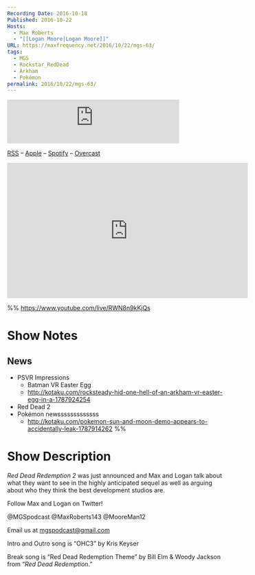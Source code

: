 ```yaml
---
Recording Date: 2016-10-18
Published: 2016-10-22
Hosts:
  - Max Roberts
  - "[[Logan Moore|Logan Moore]]"
URL: https://maxfrequency.net/2016/10/22/mgs-63/
tags:
  - MGS
  - Rockstar_RedDead
  - Arkham
  - Pokémon
permalink: 2016/10/22/mgs-63/
---
```

<iframe src="https://podcasters.spotify.com/pod/show/millennialgamingspeak/embed/episodes/Episode-63-What-We-Want-From-Red-Dead-Redemption-2-e1adhss/a-a6ts45a" height="102px" width="400px" frameborder="0" scrolling="no"></iframe>

[RSS](https://anchor.fm/s/74aa3858/podcast/rss) – [Apple](https://podcasts.apple.com/us/podcast/episode-3-gdc-wrap-up/id1000915981?i=1000542222515) – [Spotify](https://open.spotify.com/episode/7wePXT4Bt22LWifVLx3n8y) – [Overcast](https://overcast.fm/+EtIgeWxEU)

<div class=iframe-container>
<iframe width="560" height="315" src="https://www.youtube-nocookie.com/embed/RWN8n9kKjQs?si=3EZY85aO75VUjujL" title="YouTube video player" frameborder="0" allow="accelerometer; autoplay; clipboard-write; encrypted-media; gyroscope; picture-in-picture; web-share" allowfullscreen></iframe>
</div>

%%
https://www.youtube.com/live/RWN8n9kKjQs

# Show Notes

## News 

- PSVR Impressions
	- Batman VR Easter Egg
	- http://kotaku.com/rocksteady-hid-one-hell-of-an-arkham-vr-easter-egg-in-a-1787924254 
- Red Dead 2
- Pokémon newsssssssssssss
	- http://kotaku.com/pokemon-sun-and-moon-demo-appears-to-accidentally-leak-1787914262 %%

# Show Description

*Red Dead Redemption 2* was just announced and Max and Logan talk about what they want to see in the highly anticipated sequel as well as arguing about who they think the best development studios are.

Follow Max and Logan on Twitter!

@MGSpodcast
@MaxRoberts143
@MooreMan12

Email us at mgspodcast@gmail.com

Intro and Outro song is “OHC3” by Kris Keyser

Break song is “Red Dead Redemption Theme” by Bill Elm & Woody Jackson from “*Red Dead Redemption*.”